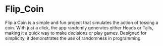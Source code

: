 # Flip_Coin
Flip a Coin is a simple and fun project that simulates the action of tossing a coin. With just a click, the app randomly generates either Heads or Tails, making it a quick way to make decisions or play games. Designed for simplicity, it demonstrates the use of randomness in programming.
